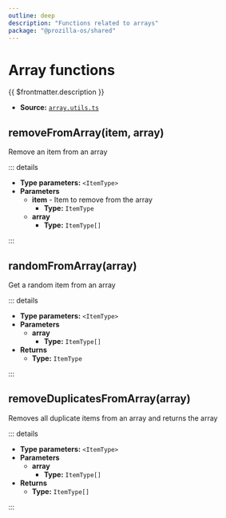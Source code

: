 ```yaml
---
outline: deep
description: "Functions related to arrays"
package: "@prozilla-os/shared"
---
```


# Array functions

{{ $frontmatter.description }}

- **Source:** [`array.utils.ts`](https://github.com/prozilla-os/ProzillaOS/blob/main/packages/shared/src/features/_utils/array.utils.ts)


## removeFromArray(item, array)

Remove an item from an array

::: details

- **Type parameters:** `<ItemType>`
- **Parameters**
  - **item** - Item to remove from the array
    - **Type:** `ItemType`
  - **array**
    - **Type:** `ItemType[]`

:::

## randomFromArray(array)

Get a random item from an array

::: details

- **Type parameters:** `<ItemType>`
- **Parameters**
  - **array**
    - **Type:** `ItemType[]`
- **Returns**
  - **Type:** `ItemType`

:::

## removeDuplicatesFromArray(array)

Removes all duplicate items from an array and returns the array

::: details

- **Type parameters:** `<ItemType>`
- **Parameters**
  - **array**
    - **Type:** `ItemType[]`
- **Returns**
  - **Type:** `ItemType[]`

:::
